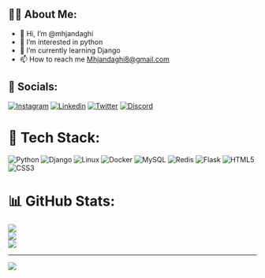 ## 🧑‍💻 About Me:
- 👋 Hi, I’m @mhjandaghi
- 👀 I’m interested in python
- 🌱 I’m currently learning Django
- 📫 How to reach me Mhjandaghi8@gmail.com


## 📢 Socials:
[![Instagram](https://img.shields.io/badge/Instagram-%23E4405F.svg?logo=Instagram&logoColor=white)](https://instagram.com/mhjandaghi)
[![Linkedin](https://img.shields.io/badge/Linkedin-%231572B6.svg?logo=Linkedin&logoColor=white)](https://Linkedin.com/in/mhjandaghi)
[![Twitter](https://img.shields.io/badge/Twitter-%2320232a.svg?logo=Twitter&logoColor=white)](https://Twitter.com/mhdi_ld)
[![Discord](https://img.shields.io/badge/Discord-%23593d88.svg?logo=Discord&logoColor=white)](https://Discord.com/843873797647368234)


# 📝 Tech Stack:
![Python](https://img.shields.io/badge/python-%231572B6.svg?style=for-the-badge&logo=Python&logoColor=white) ![Django](https://img.shields.io/badge/Django-%23E34F26.svg?style=for-the-badge&logo=Django&logoColor=white) ![Linux](https://img.shields.io/badge/Linux-hotgreen.svg?style=for-the-badge&logo=Linux&logoColor=white) ![Docker](https://img.shields.io/badge/Docker-%2320232a.svg?style=for-the-badge&logo=Docker&logoColor=%2361DAFB) ![MySQL](https://img.shields.io/badge/MySQL-%23593d88.svg?style=for-the-badge&logo=MySQL&logoColor=white) ![Redis](https://img.shields.io/badge/Redis-%2320232a.svg?style=for-the-badge&logo=Redis&logoColor=%2361DAFB)
![Flask](https://img.shields.io/badge/Flask-brown.svg?style=for-the-badge&logo=Flask&logoColor=white)
![HTML5](https://img.shields.io/badge/html5-%231572B6.svg?style=for-the-badge&logo=Html&logoColor=white)
![CSS3](https://img.shields.io/badge/css3-%23E34F26.svg?style=for-the-badge&logo=css3&logoColor=white)
# 📊 GitHub Stats:
![](https://github-readme-stats.vercel.app/api?username=mhjandaghi&theme=radical&hide_border=false&include_all_commits=false&count_private=false)<br/>
![](https://github-readme-streak-stats.herokuapp.com/?user=mhjandaghi&theme=radical&hide_border=false)<br/>
![](https://github-readme-stats.vercel.app/api/top-langs/?username=mhjandaghi&theme=radical&hide_border=false&include_all_commits=false&count_private=false&layout=compact)

---
[![](https://visitcount.itsvg.in/api?id=mhjandaghi&icon=0&color=0)](https://visitcount.itsvg.in)

<!-- Proudly created with GPRM ( https://gprm.itsvg.in ) -->
